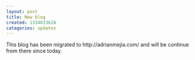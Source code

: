 ```yaml
--- 
layout: post
title: New blog
created: 1334033628
categories: updates
---
```

<p>This blog has been migrated to http://adrianmejia.com/ and will be continue from there since today.</p>
